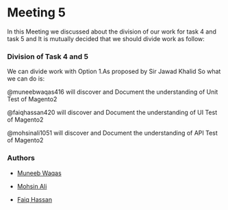 
# Meeting 5
In this Meeting we discussed about the division 
of our work for task 4 and task 5 and It is mutually 
decided that we should divide work as follow:

### Division of Task 4 and 5
We can divide work with Option 1.As proposed by Sir Jawad Khalid
So what we can do is:

@muneebwaqas416 will discover and Document the understanding of Unit Test of Magento2

@faiqhassan420 will discover and Document the understanding of UI Test of Magento2

@mohsinali1051 will discover and Document the understanding of API Test of Magento2


### Authors

- [Muneeb Waqas](https://github.com/muneebwaqas416)

- [Mohsin Ali](https://github.com/mohsinali1051)

- [Faiq Hassan](https://github.com/faiqhassan420)
